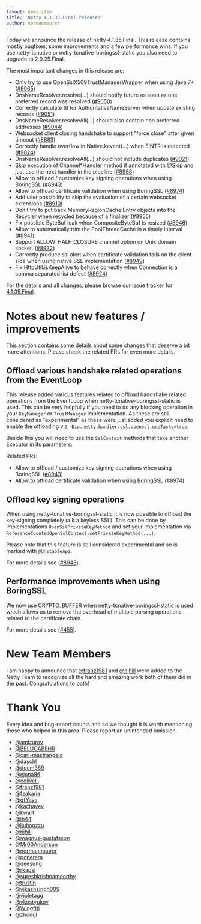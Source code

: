 ```yaml
---
layout: news-item
title: 'Netty 4.1.35.Final released'
author: normanmaurer
---
```


Today we announce the release of netty 4.1.35.Final. This release contains mostly bugfixes, some improvements and a few performance wins.
If you use netty-tcnative or netty-tcnative-boringssl-static you also need to upgrade to 2.0.25.Final.

The most important changes in this release are:

* Only try to use OpenSslX509TrustManagerWrapper when using Java 7+ ([#9065](https://github.com/netty/netty/pull/9065))
* DnsNameResolver.resolve(...) should notify future as soon as one preferred record was resolved ([#9050](https://github.com/netty/netty/pull/9050))
* Correctly calculate ttl for AuthoritativeNameServer when update existing records ([#9051](https://github.com/netty/netty/pull/9051))
* DnsNameResolver.resolveAll(...) should also contain non preferred addresses ([#9044](https://github.com/netty/netty/pull/9044))
* Websocket client closing handshake to support "force close" after given timeout ([#8883](https://github.com/netty/netty/pull/8883))
* Correctly handle overflow in Native.kevent(...) when EINTR is detected ([#9024](https://github.com/netty/netty/pull/9024))
* DnsNameResolver.resolveAll(...) should not include duplicates ([#9021](https://github.com/netty/netty/pull/9021))
* Skip execution of Channel*Handler method if annotated with @Skip and just use the next handler in the pipeline ([#8988](https://github.com/netty/netty/pull/8988))
* Allow to offload / customize key signing operations when using BoringSSL ([#8943](https://github.com/netty/netty/pull/8943))
* Allow to offload certificate validation when using BoringSSL ([#8974](https://github.com/netty/netty/pull/8974))
* Add user possibility to skip the evaluation of a certain websocket extensions ([#8910](https://github.com/netty/netty/pull/8910))
* Don't try to put back MemoryRegionCache.Entry objects into the Recycler when recycled because of a finalizer ([#8955](https://github.com/netty/netty/pull/8955))
* Fix possible ByteBuf leak when CompositeByteBuf is resized ([#8946](https://github.com/netty/netty/pull/8946))
* Allow to automatically trim the PoolThreadCache in a timely interval ([#8941](https://github.com/netty/netty/pull/8941))
* Support ALLOW_HALF_CLOSURE channel option on Unix domain socket. ([#8932](https://github.com/netty/netty/pull/8932))
* Correctly produce ssl alert when certificate validation fails on the client-side when using native SSL implementation ([#8949](https://github.com/netty/netty/pull/8949))
* Fix HttpUtil.isKeepAlive to behave correctly when Connection is a comma separated list defect ([#8924](https://github.com/netty/netty/pull/8924))


For the details and all changes, please browse our issue tracker for [4.1.35.Final](https://github.com/netty/netty/milestone/208?closed=1). 

# Notes about new features / improvements

This section contains some details about some changes that deserve a bit more attentions. Please check the related PRs for even more details.

## Offload various handshake related operations from the EventLoop

This release added various features related to offload handshake related operations from the EventLoop when netty-tcnative-boringssl-static is used. This can be very helpfully if you need to do any blocking operation in your `KeyManager` or `TrustManager` implementation. As these are still considered as "experimental" as these were just added you explicit need to enable the offloading via `-Dio.netty.handler.ssl.openssl.useTasks=true`. 

Beside this you will need to use the `SslContext` methods that take another Executor in its parameters.

Related PRs:

* Allow to offload / customize key signing operations when using BoringSSL ([#8943](https://github.com/netty/netty/pull/8943))
* Allow to offload certificate validation when using BoringSSL ([#8974](https://github.com/netty/netty/pull/8974))

## Offload key signing operations

When using netty-tcnative-boringssl-static it is now possible to offload the key-signing completely (a.k.a keyless SSL). This can be done by implementations `OpenSslPrivateKeyMethod` and set your implementation via `ReferenceCountedOpenSslContext.setPrivateKeyMethod(...)`. 

Please note that this feature is still considered experimental and so is marked with `@UnstableApi`.

For more details see ([#8943](https://github.com/netty/netty/pull/8943)).

## Performance improvements when using BoringSSL

We now use [CRYPTO_BUFFER](https://boringssl.googlesource.com/boringssl/+/chromium-stable/PORTING.md#crypto_buffer) when netty-tcnative-boringssl-static is used which allows us to remove the overhead of multiple parsing operations related to the certificate chain. 

For more details see ([#455](https://github.com/netty/netty-tcnative/pull/445)).


# New Team Members

I am happy to announce that [@franz1981](https://github.com/franz1981) and [@njhill](https://github.com/njhill) were added to the Netty Team to recognize all the hard and amazing work both of them did in the past. Congratulations to both! 

# Thank You

Every idea and bug-report counts and so we thought it is worth mentioning those who helped in this area. Please report an unintended omission.

* [@amizurov](https://github.com/amizurov)
* [@BELUGABEHR](https://github.com/BELUGABEHR)
* [@carl-mastrangelo](https://github.com/carl-mastrangelo)
* [@daschl](https://github.com/daschl)
* [@doom369](https://github.com/doom369)
* [@ejona86](https://github.com/ejona86)
* [@eolivelli](https://github.com/eolivelli)
* [@franz1981](https://github.com/franz1981)
* [@fzakaria](https://github.com/fzakaria)
* [@gfYaya](https://github.com/gfYaya)
* [@kachayev](https://github.com/kachayev)
* [@kwart](https://github.com/kwart)
* [@lh44](https://github.com/lh44)
* [@liuhaozzu](https://github.com/liuhaozzu)
* [@njhill](https://github.com/njhill)
* [@magnus-gustafsson](https://github.com/magnus-gustafsson)
* [@Mr00Anderson](https://github.com/Mr00Anderson)
* [@normanmaurer](https://github.com/normanmaurer)
* [@pcperera](https://github.com/pcperera)
* [@qeesung](https://github.com/qeesung)
* [@rkapsi](https://github.com/rkapsi)
* [@sureshkrishnamoorthy](https://github.com/sureshkrishnamoorthy)
* [@trustin](https://github.com/trustin)
* [@vikashsingh009](https://github.com/vikashsingh009)
* [@violetagg](https://github.com/violetagg)
* [@vkostyukov](https://github.com/vkostyukov)
* [@Wingfril](https://github.com/Wingfril)
* [@zhongl](https://github.com/zhongl)

